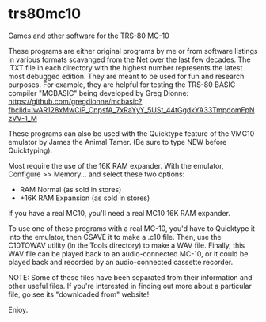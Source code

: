 # trs80mc10
Games and other software for the TRS-80 MC-10

These programs are either original programs by me or from software listings in various formats scavanged from the Net over the last few decades. The .TXT file in each directory with the highest number represents the latest most debugged edition. They are meant to be used for fun and research purposes. For example, they are helpful for testing the TRS-80 BASIC compiler "MCBASIC" being developed by Greg Dionne: https://github.com/gregdionne/mcbasic?fbclid=IwAR128xMwCiP_CnpsfA_7xRaYyY_5USt_44tGgdkYA33TmpdomFpNzVV-1_M

These programs can also be used with the Quicktype feature of the VMC10 emulator by James the Animal Tamer.  (Be sure to type NEW before Quicktyping).

Most require the use of the 16K RAM expander.  With the emulator, 
Configure >> Memory... and select these two options:
* RAM Normal (as sold in stores) 
* +16K RAM Expansion (as sold in stores)

If you have a real MC10, you'll need a real MC10 16K RAM expander.


To use one of these programs with a real MC-10, you'd have to Quicktype it into the emulator, then CSAVE it to make a .c10 file.  Then, use the C10TOWAV utility (in the Tools directory) to make a WAV file.  Finally, this WAV file can be played back to an audio-connected MC-10, or it could be played back and recorded by an audio-connected cassette recorder.

NOTE:  Some of these files have been separated from their information and other useful files.  If you're interested in finding out more about a particular file, go see its "downloaded from" website!


Enjoy.
